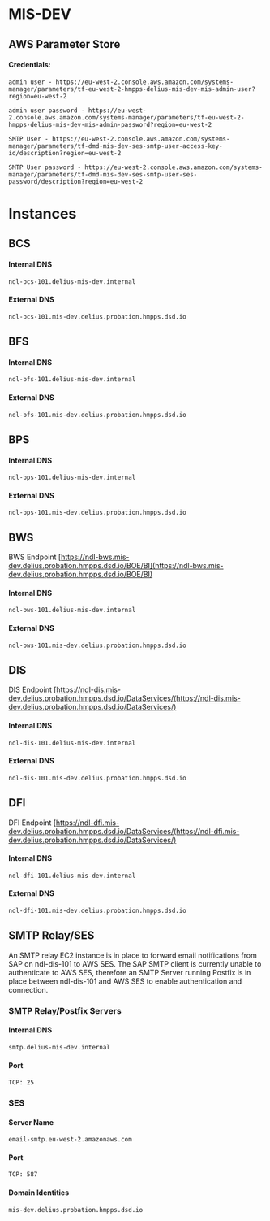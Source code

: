 # MIS-DEV

## AWS Parameter Store

#### Credentials:

```
admin user - https://eu-west-2.console.aws.amazon.com/systems-manager/parameters/tf-eu-west-2-hmpps-delius-mis-dev-mis-admin-user?region=eu-west-2

admin user password - https://eu-west-2.console.aws.amazon.com/systems-manager/parameters/tf-eu-west-2-hmpps-delius-mis-dev-mis-admin-password?region=eu-west-2

SMTP User - https://eu-west-2.console.aws.amazon.com/systems-manager/parameters/tf-dmd-mis-dev-ses-smtp-user-access-key-id/description?region=eu-west-2

SMTP User password - https://eu-west-2.console.aws.amazon.com/systems-manager/parameters/tf-dmd-mis-dev-ses-smtp-user-ses-password/description?region=eu-west-2
```

# Instances

## BCS

#### Internal DNS


```
ndl-bcs-101.delius-mis-dev.internal
```

#### External DNS

```
ndl-bcs-101.mis-dev.delius.probation.hmpps.dsd.io
```
## BFS

#### Internal DNS

```
ndl-bfs-101.delius-mis-dev.internal
```

#### External DNS

```
ndl-bfs-101.mis-dev.delius.probation.hmpps.dsd.io
```
## BPS
#### Internal DNS


```
ndl-bps-101.delius-mis-dev.internal

```

#### External DNS

```
ndl-bps-101.mis-dev.delius.probation.hmpps.dsd.io
```
## BWS
BWS Endpoint [https://ndl-bws.mis-dev.delius.probation.hmpps.dsd.io/BOE/BI](https://ndl-bws.mis-dev.delius.probation.hmpps.dsd.io/BOE/BI)

#### Internal DNS


```
ndl-bws-101.delius-mis-dev.internal
```

#### External DNS

```
ndl-bws-101.mis-dev.delius.probation.hmpps.dsd.io
```
## DIS
DIS Endpoint [https://ndl-dis.mis-dev.delius.probation.hmpps.dsd.io/DataServices/(https://ndl-dis.mis-dev.delius.probation.hmpps.dsd.io/DataServices/)

#### Internal DNS


```
ndl-dis-101.delius-mis-dev.internal
```

#### External DNS

```
ndl-dis-101.mis-dev.delius.probation.hmpps.dsd.io
```

## DFI
DFI Endpoint [https://ndl-dfi.mis-dev.delius.probation.hmpps.dsd.io/DataServices/(https://ndl-dfi.mis-dev.delius.probation.hmpps.dsd.io/DataServices/)


#### Internal DNS


```
ndl-dfi-101.delius-mis-dev.internal
```

#### External DNS

```
ndl-dfi-101.mis-dev.delius.probation.hmpps.dsd.io
```

## SMTP Relay/SES
An SMTP relay EC2 instance is in place to forward email notifications from SAP on ndl-dis-101 to AWS SES. The SAP SMTP client is currently unable to authenticate to AWS SES, therefore an SMTP Server running Postfix is in place between ndl-dis-101 and AWS SES to enable authentication and connection.

### SMTP Relay/Postfix Servers
#### Internal DNS
```
smtp.delius-mis-dev.internal
```
#### Port
```
TCP: 25
```


### SES
#### Server Name
```
email-smtp.eu-west-2.amazonaws.com
```
#### Port
```
TCP: 587
```

#### Domain Identities
```
mis-dev.delius.probation.hmpps.dsd.io
```
